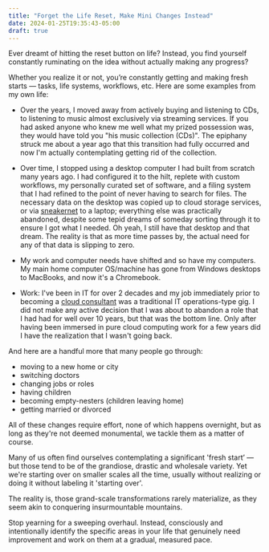 ```yaml
---
title: "Forget the Life Reset, Make Mini Changes Instead"
date: 2024-01-25T19:35:43-05:00
draft: true
---
```


Ever dreamt of hitting the reset button on life? Instead, you find yourself constantly ruminating on the idea without actually making any progress?

Whether you realize it or not, you’re constantly getting and making fresh starts — tasks, life systems, workflows, etc. Here are some examples from my own life:

- Over the years, I moved away from actively buying and listening to CDs, to listening to music almost exclusively via streaming services. If you had asked anyone who knew me well what my prized possession was, they would have told you "his music collection (CDs)". The epiphany struck me about a year ago that this transition had fully occurred and now I'm actually contemplating getting rid of the collection.

- Over time, I stopped using a desktop computer I had built from scratch many years ago. I had configured it to the hilt, replete with custom workflows, my personally curated set of software, and a filing system that I had refined to the point of never having to search for files.
  The necessary data on the desktop was copied up to cloud storage services, or via [sneakernet](https://en.wikipedia.org/wiki/Sneakernet) to a laptop; everything else was practically abandoned, despite some tepid dreams of someday sorting through it to ensure I got what I needed. Oh yeah, I still have that desktop and that dream. The reality is that as more time passes by, the actual need for any of that data is slipping to zero.

- My work and computer needs have shifted and so have my computers. My main home computer OS/machine has gone from Windows desktops to MacBooks, and now it's a Chromebook.

- Work: I've been in IT for over 2 decades and my job immediately prior to becoming a [cloud consultant](/hire-me) was a traditional IT operations-type gig. I did not make any active decision that I was about to abandon a role that I had had for well over 10 years, but that was the bottom line. Only after having been immersed in pure cloud computing work for a few years did I have the realization that I wasn't going back.

And here are a handful more that many people go through:

- moving to a new home or city
- switching doctors
- changing jobs or roles
- having children
- becoming empty-nesters (children leaving home)
- getting married or divorced

All of these changes require effort, none of which happens overnight, but as long as they're not deemed monumental, we tackle them as a matter of course.

Many of us often find ourselves contemplating a significant 'fresh start’ — but those tend to be of the grandiose, drastic and wholesale variety. Yet we're starting over on smaller scales all the time, usually without realizing or doing it without labeling it 'starting over'.

The reality is, those grand-scale transformations rarely materialize, as they seem akin to conquering insurmountable mountains.

Stop yearning for a sweeping overhaul. Instead, consciously and intentionally identify the specific areas in your life that genuinely need improvement and work on them at a gradual, measured pace.
